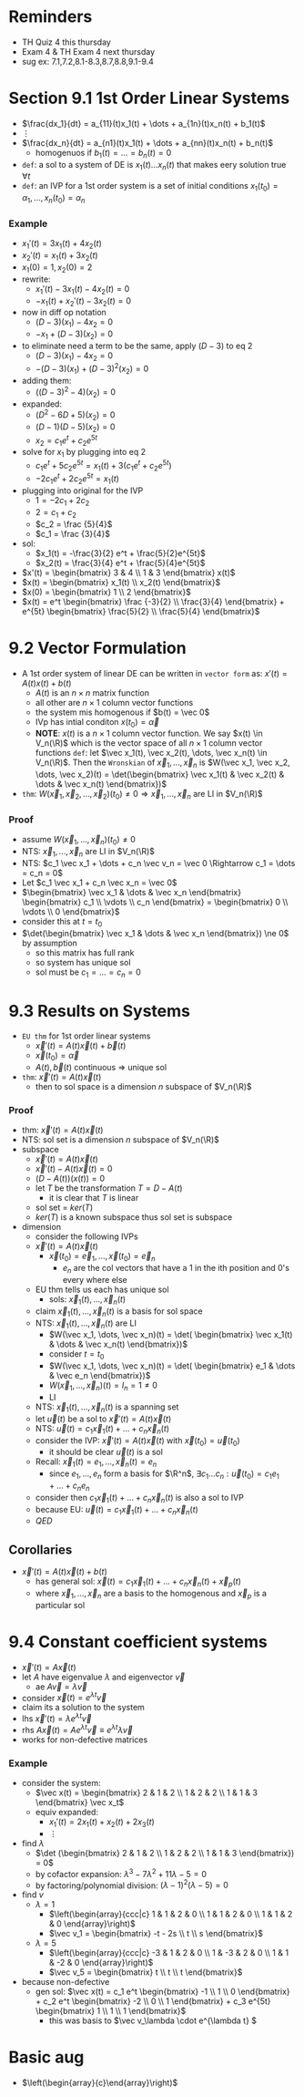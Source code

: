 # Reminders
- TH Quiz 4 this thursday
- Exam 4 & TH Exam 4 next thursday
- sug ex: 7.1,7.2,8.1-8.3,8.7,8.8,9.1-9.4

# Section 9.1 1st Order Linear Systems
- $\frac{dx_1}{dt} = a_{11}(t)x_1(t) + \dots + a_{1n}(t)x_n(t) + b_1(t)$ 
- $\vdots$
- $\frac{dx_n}{dt} = a_{n1}(t)x_1(t) + \dots + a_{nn}(t)x_n(t) + b_n(t)$
    - homogenuos if $b_1(t) = \dots = b_n(t) = 0$
- `def`: a sol to a system of DE is $x_1(t) \dots x_n(t)$ that makes eery solution true $\forall t$
- `def`: an IVP for a 1st order system is a set of initial conditions $x_1(t_0) = \alpha_1, \dots, x_n(t_0) = \alpha_n$

### Example
- $x_1'(t) = 3x_1(t) + 4x_2(t)$
- $x_2'(t) = x_1(t) + 3x_2(t)$
- $x_1(0) = 1, x_2(0) = 2$
- rewrite:
    - $x_1'(t) - 3x_1(t) - 4x_2(t) = 0$
    - $- x_1(t) + x_2'(t) - 3x_2(t) = 0$
- now in diff op notation
    - $(D-3)(x_1) - 4x_2 = 0$
    - $-x_1 + (D-3)(x_2) = 0$
- to eliminate need a term to be the same, apply $(D-3)$ to eq 2
    - $(D-3)(x_1) - 4x_2 = 0$
    - $-(D-3)(x_1) + (D-3)^2(x_2) = 0$
- adding them:
    - $((D-3)^2 - 4)(x_2) = 0$
- expanded:
    - $(D^2 - 6D + 5)(x_2) = 0$
    - $(D-1)(D-5)(x_2) = 0$
    - $x_2 = c_1 e^t + c_2e^{5t}$
- solve for $x_1$ by plugging into eq 2
    - $c_1 e^t + 5c_2e^{5t} = x_1(t) + 3(c_1 e^t + c_2e^{5t})$
    - $-2 c_1 e^t + 2c_2 e^{5t} = x_1(t)$
- plugging into original for the IVP
    - $1 = -2c_1 + 2c_2$
    - $2 = c_1 + c_2$
    - $c_2 = \frac {5}{4}$
    - $c_1 = \frac {3}{4}$
- sol:
    - $x_1(t) = -\frac{3}{2} e^t + \frac{5}{2}e^{5t}$
    - $x_2(t) = \frac{3}{4} e^t + \frac{5}{4}e^{5t}$
- $x'(t) = \begin{bmatrix} 3 & 4 \\ 1 & 3 \end{bmatrix} x(t)$
- $x(t) = \begin{bmatrix} x_1(t) \\ x_2(t) \end{bmatrix}$
- $x(0) = \begin{bmatrix} 1 \\ 2 \end{bmatrix}$
- $x(t) = e^t \begin{bmatrix} \frac {-3}{2} \\ \frac{3}{4} \end{bmatrix} + e^{5t} \begin{bmatrix} \frac{5}{2} \\ \frac{5}{4} \end{bmatrix}$

# 9.2 Vector Formulation
- A 1st order system of linear DE can be written in `vector form` as: $x'(t) = A(t) x(t) + b(t)$
    - $A(t)$ is an $n \times n$ matrix function
    - all other are $n \times 1$ column vector functions
    - the system mis homogenous if $b(t) = \vec 0$
    - IVp has intial conditon $x(t_0) = \vec \alpha$
    - **NOTE**: $x(t)$ is a $n \times 1$ column vector function. We say $x(t) \in V_n(\R)$ which is the vector space of all $n \times 1$ column vector functions
`def`: let $\vec x_1(t), \vec x_2(t), \dots, \vec x_n(t) \in V_n(\R)$. Then the `Wronskian` of $\vec x_1, \dots, \vec x_n$ is $W(\vec x_1, \vec x_2, \dots, \vec x_2)(t) = \det(\begin{bmatrix} \vec x_1(t) & \vec x_2(t) & \dots & \vec x_n(t) \end{bmatrix})$
- `thm`: $W(\vec x_1, \vec x_2, \dots, \vec x_2)(t_0) \ne 0 \Rightarrow \vec x_1, \dots, \vec x_n$ are LI in $V_n(\R)$

### Proof
- assume $W(\vec x_1, \dots, \vec x_n)(t_0) \ne 0$
- NTS: $\vec x_1, \dots, \vec x_n$ are LI in $V_n(\R)$
- NTS: $c_1 \vec x_1 + \dots + c_n \vec v_n = \vec 0 \Rightarrow c_1 = \dots = c_n = 0$
- Let $c_1 \vec x_1 + c_n \vec x_n = \vec 0$
- $\begin{bmatrix} \vec x_1 & \dots & \vec x_n \end{bmatrix} \begin{bmatrix} c_1 \\ \vdots \\ c_n \end{bmatrix} = \begin{bmatrix} 0 \\ \vdots \\ 0 \end{bmatrix}$
- consider this at $t = t_0$
- $\det(\begin{bmatrix} \vec x_1 & \dots & \vec x_n \end{bmatrix}) \ne 0$ by assumption
    - so this matrix has full rank
    - so system has unique sol
    - sol must be $c_1 =  \dots = c_n = 0$

# 9.3 Results on Systems
- `EU thm` for 1st order linear systems
    - $\vec x'(t) = A(t) \vec x(t) + \vec b(t)$
    - $\vec x(t_0) = \vec \alpha$
    - $A(t), \vec b(t)$ continuous $\Rightarrow$ unique sol
- `thm`: $\vec x'(t) = A(t) \vec x(t)$
    - then to sol space is a dimension $n$ subspace of $V_n(\R)$

### Proof
- thm: $\vec x'(t) = A(t) \vec x(t)$
- NTS: sol set is a dimension $n$ subspace of $V_n(\R)$
- subspace
    - $\vec x'(t) = A(t) \vec x(t)$
    - $\vec x'(t) - A(t) \vec x(t) = 0$
    - $(D-A(t))(x(t)) = 0$
    - let $T$ be the transformation $T = D - A(t)$
        - it is clear that $T$ is linear
    - sol set = $ker(T)$
    - $ker(T)$ is a known subspace thus sol set is subspace
- dimension
    - consider the following IVPs
    - $\vec x'(t) = A(t) \vec x(t)$
        - $\vec x(t_0) = \vec e_1, \dots, \vec x(t_0) = \vec e_n$
            - $e_n$ are the col vectors that have a 1 in the ith position and 0's every where else
    - EU thm tells us each has unique sol
        - sols: $\vec x_1(t), \dots, \vec x_n(t)$
    - claim $\vec x_1(t), \dots, \vec x_n(t)$ is a basis for sol space
    - NTS: $\vec x_1(t), \dots, \vec x_n(t)$ are LI
        - $W(\vec x_1, \dots, \vec x_n)(t) = \det( \begin{bmatrix} \vec x_1(t) & \dots & \vec x_n(t) \end{bmatrix})$
        - consider $t=t_0$
        - $W(\vec x_1, \dots, \vec x_n)(t) = \det( \begin{bmatrix} e_1 & \dots & \vec e_n \end{bmatrix})$
        - $W(\vec x_1, \dots, \vec x_n)(t) = I_n = 1 \ne 0$
        - LI
    - NTS: $\vec x_1(t), \dots, \vec x_n(t)$ is a spanning set
    - let $\vec u(t)$ be a sol to $\vec x'(t) = A(t) \vec x(t)$
    - NTS: $\vec u(t) = c_1 \vec x_1(t) + \dots + c_n \vec x_n(t)$
    - consider the IVP: $\vec x'(t) = A(t) \vec x(t)$ with $\vec x(t_0) = \vec u(t_0)$
        - it should be clear $\vec u(t)$ is a sol
    - Recall: $\vec x_1(t) = e_1, \dots, \vec x_n(t) = e_n$
        - since $e_1, \dots, e_n$ form a basis for $\R^n$,  $\exists c_1 \dots c_n: \vec u(t_0) = c_1 e_1 + \dots + c_n e_n$
    - consider then $c_1 \vec x_1(t) + \dots + c_n \vec x_n(t)$ is also a sol to IVP
    - because EU: $\vec u(t) = c_1 \vec x_1(t) + \dots + c_n \vec x_n(t)$
    - $QED$

## Corollaries
- $\vec x'(t) = A(t) \vec x(t) + b(t)$
    - has general sol: $\vec x(t) = c_1 \vec x_1 (t) + \dots + c_n \vec x_n (t) + \vec x_p (t)$
    - where $\vec x_1, \dots, \vec x_n$ are a basis to the homogenous and $\vec x_p$ is a particular sol

# 9.4 Constant coefficient systems
- $\vec x'(t) = A \vec x(t)$
- let $A$ have eigenvalue $\lambda$ and eigenvector $\vec v$
    - ae $A \vec v = \lambda \vec v$
- consider $\vec x(t) = e^{\lambda t} \vec v$
- claim its a solution to the system
- lhs $\vec x'(t) = \lambda e^{\lambda t} \vec v$
- rhs $A \vec x(t) = Ae^{\lambda t} \vec v \equiv e^{\lambda t} \lambda \vec v$
- works for non-defective matrices

### Example
- consider the system:
    - $\vec x(t) = \begin{bmatrix} 2 & 1 & 2 \\ 1 & 2 & 2 \\ 1 & 1 & 3 \end{bmatrix} \vec x_t$
    - equiv expanded:
        - $x_1'(t) = 2x_1(t) + x_2(t) + 2x_3(t)$
        - $\vdots$
- find $\lambda$
    - $\det (\begin{bmatrix} 2 & 1 & 2 \\ 1 & 2 & 2 \\ 1 & 1 & 3 \end{bmatrix}) = 0$
    - by cofactor expansion: $\lambda ^3 - 7 \lambda ^2 + 11 \lambda - 5 = 0$
    - by factoring/polynomial division: $(\lambda - 1)^2(\lambda - 5) = 0$
- find $v$
    - $\lambda = 1$
        - $\left(\begin{array}{ccc|c} 1 & 1 & 2 & 0 \\ 1 & 1 & 2 & 0 \\ 1 & 1 & 2 & 0 \end{array}\right)$
        - $\vec v_1 = \begin{bmatrix} -t - 2s \\ t \\ s \end{bmatrix}$
    - $\lambda = 5$
        - $\left(\begin{array}{ccc|c} -3 & 1 & 2 & 0 \\ 1 & -3 & 2 & 0 \\ 1 & 1 & -2 & 0 \end{array}\right)$
        - $\vec v_5 = \begin{bmatrix} t \\ t \\ t \end{bmatrix}$
- because non-defective
    - gen sol: $\vec x(t) = c_1 e^t \begin{bmatrix} -1 \\ 1 \\ 0 \end{bmatrix} + c_2 e^t \begin{bmatrix} -2 \\ 0 \\ 1 \end{bmatrix} + c_3 e^{5t} \begin{bmatrix} 1 \\ 1 \\ 1 \end{bmatrix}$
        - this was basis to $\vec v_\lambda \cdot e^{\lambda t} $

# Basic aug
- $\left(\begin{array}{c}\end{array}\right)$